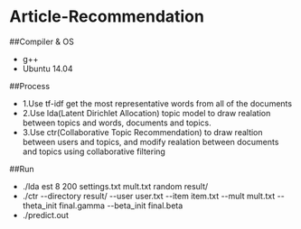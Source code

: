 # Article-Recommendation

##Compiler & OS
* g++
* Ubuntu 14.04  

##Process
* 1.Use tf-idf get the most representative words from all of the documents  
* 2.Use lda(Latent Dirichlet Allocation) topic model to draw realation between topics and words, documents and topics.  
* 3.Use ctr(Collaborative Topic Recommendation) to draw realtion between users and topics, and modify realation between documents and topics using collaborative filtering  

##Run
* ./lda est 8 200 settings.txt mult.txt random result/  
* ./ctr --directory result/ --user user.txt --item item.txt --mult mult.txt --theta_init final.gamma --beta_init final.beta  
* ./predict.out

